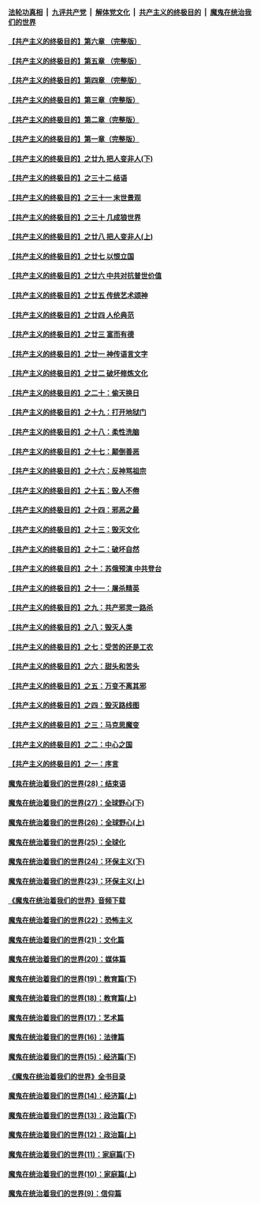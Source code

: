 

####  [法轮功真相](../../../../basic/blob/master/README.md?t=05190002) &nbsp;|&nbsp; [九评共产党](../../../../9ping.md/blob/master/README.md?t=05190002) &nbsp;|&nbsp; [解体党文化](../../../../jtdwh.md/blob/master/README.md?t=05190002)  &nbsp;|&nbsp; [共产主义的终极目的](../../../../gczydzjmd.md/blob/master/README.md?t=05190002) &nbsp;|&nbsp; [魔鬼在统治我们的世界](../../../../mgztzwmdsj.md/blob/master/README.md?t=05190002) 

#### [【共产主义的终极目的】第六章 （完整版）](../pages/nsc422/n11428913.md?t=05190002) 

#### [【共产主义的终极目的】第五章 （完整版）](../pages/nsc422/n11428912.md?t=05190002) 

#### [【共产主义的终极目的】第四章 （完整版）](../pages/nsc422/n11428907.md?t=05190002) 

#### [【共产主义的终极目的】第三章（完整版）](../pages/nsc422/n11428848.md?t=05190002) 

#### [【共产主义的终极目的】第二章（完整版）](../pages/nsc422/n11428831.md?t=05190002) 

#### [【共产主义的终极目的】第一章（完整版）](../pages/nsc422/n11417651.md?t=05190002) 

#### [【共产主义的终极目的】之廿九 把人变非人(下)](../pages/nsc422/n11344140.md?t=05190002) 

#### [【共产主义的终极目的】之三十二 结语](../pages/nsc422/n11360535.md?t=05190002) 

#### [【共产主义的终极目的】之三十一 末世景观](../pages/nsc422/n11351129.md?t=05190002) 

#### [【共产主义的终极目的】之三十 几成狼世界](../pages/nsc422/n11348280.md?t=05190002) 

#### [【共产主义的终极目的】之廿八 把人变非人(上)](../pages/nsc422/n11340492.md?t=05190002) 

#### [【共产主义的终极目的】之廿七 以恨立国](../pages/nsc422/n11336944.md?t=05190002) 

#### [【共产主义的终极目的】之廿六 中共对抗普世价值](../pages/nsc422/n11324785.md?t=05190002) 

#### [【共产主义的终极目的】之廿五 传统艺术颂神](../pages/nsc422/n11296396.md?t=05190002) 

#### [【共产主义的终极目的】之廿四 人伦典范](../pages/nsc422/n11296397.md?t=05190002) 

#### [【共产主义的终极目的】之廿三 富而有德](../pages/nsc422/n11283598.md?t=05190002) 

#### [【共产主义的终极目的】之廿一 神传语言文字](../pages/nsc422/n11263265.md?t=05190002) 

#### [【共产主义的终极目的】之廿二 破坏修炼文化](../pages/nsc422/n11245728.md?t=05190002) 

#### [【共产主义的终极目的】之二十：偷天换日](../pages/nsc422/n11238846.md?t=05190002) 

#### [【共产主义的终极目的】之十九：打开地狱门](../pages/nsc422/n11206376.md?t=05190002) 

#### [【共产主义的终极目的】之十八：柔性洗脑](../pages/nsc422/n11199994.md?t=05190002) 

#### [【共产主义的终极目的】之十七：颠倒善恶](../pages/nsc422/n11179782.md?t=05190002) 

#### [【共产主义的终极目的】之十六：反神骂祖宗](../pages/nsc422/n11166798.md?t=05190002) 

#### [【共产主义的终极目的】之十五：毁人不倦](../pages/nsc422/n11166792.md?t=05190002) 

#### [【共产主义的终极目的】之十四：邪恶之最](../pages/nsc422/n11150249.md?t=05190002) 

#### [【共产主义的终极目的】之十三：毁灭文化](../pages/nsc422/n11135227.md?t=05190002) 

#### [【共产主义的终极目的】之十二：破坏自然](../pages/nsc422/n11135214.md?t=05190002) 

#### [【共产主义的终极目的】之十：苏俄预演 中共登台](../pages/nsc422/n11118424.md?t=05190002) 

#### [【共产主义的终极目的】之十一：屠杀精英](../pages/nsc422/n11118442.md?t=05190002) 

#### [【共产主义的终极目的】之九：共产邪灵一路杀](../pages/nsc422/n11114139.md?t=05190002) 

#### [【共产主义的终极目的】之八：毁灭人类](../pages/nsc422/n11108503.md?t=05190002) 

#### [【共产主义的终极目的】之七：受苦的还是工农](../pages/nsc422/n11101809.md?t=05190002) 

#### [【共产主义的终极目的】之六：甜头和苦头](../pages/nsc422/n11096971.md?t=05190002) 

#### [【共产主义的终极目的】之五：万变不离其邪](../pages/nsc422/n11091285.md?t=05190002) 

#### [【共产主义的终极目的】之四：毁灭路线图](../pages/nsc422/n11086284.md?t=05190002) 

#### [【共产主义的终极目的】之三：马克思魔变](../pages/nsc422/n11061941.md?t=05190002) 

#### [【共产主义的终极目的】之二：中心之国](../pages/nsc422/n11047728.md?t=05190002) 

#### [【共产主义的终极目的】之一：序言](../pages/nsc422/n11086077.md?t=05190002) 

#### [魔鬼在统治着我们的世界(28)：结束语](../pages/nsc422/n10936246.md?t=05190002) 

#### [魔鬼在统治着我们的世界(27)：全球野心(下)](../pages/nsc422/n10928319.md?t=05190002) 

#### [魔鬼在统治着我们的世界(26)：全球野心(上)](../pages/nsc422/n10900318.md?t=05190002) 

#### [魔鬼在统治着我们的世界(25)：全球化](../pages/nsc422/n10788205.md?t=05190002) 

#### [魔鬼在统治着我们的世界(24)：环保主义(下)](../pages/nsc422/n10695307.md?t=05190002) 

#### [魔鬼在统治着我们的世界(23)：环保主义(上)](../pages/nsc422/n10688613.md?t=05190002) 

#### [《魔鬼在统治着我们的世界》音频下载](../pages/nsc422/n10635553.md?t=05190002) 

#### [魔鬼在统治着我们的世界(22)：恐怖主义](../pages/nsc422/n10614727.md?t=05190002) 

#### [魔鬼在统治着我们的世界(21)：文化篇](../pages/nsc422/n10597706.md?t=05190002) 

#### [魔鬼在统治着我们的世界(20)：媒体篇](../pages/nsc422/n10586579.md?t=05190002) 

#### [魔鬼在统治着我们的世界(19)：教育篇(下)](../pages/nsc422/n10564808.md?t=05190002) 

#### [魔鬼在统治着我们的世界(18)：教育篇(上)](../pages/nsc422/n10526970.md?t=05190002) 

#### [魔鬼在统治着我们的世界(17)：艺术篇](../pages/nsc422/n10499093.md?t=05190002) 

#### [魔鬼在统治着我们的世界(16)：法律篇](../pages/nsc422/n10485969.md?t=05190002) 

#### [魔鬼在统治着我们的世界(15)：经济篇(下)](../pages/nsc422/n10469975.md?t=05190002) 

#### [《魔鬼在统治着我们的世界》全书目录](../pages/nsc422/n10464261.md?t=05190002) 

#### [魔鬼在统治着我们的世界(14)：经济篇(上)](../pages/nsc422/n10457370.md?t=05190002) 

#### [魔鬼在统治着我们的世界(13)：政治篇(下)](../pages/nsc422/n10448270.md?t=05190002) 

#### [魔鬼在统治着我们的世界(12)：政治篇(上)](../pages/nsc422/n10444576.md?t=05190002) 

#### [魔鬼在统治着我们的世界(11)：家庭篇(下)](../pages/nsc422/n10440961.md?t=05190002) 

#### [魔鬼在统治着我们的世界(10)：家庭篇(上)](../pages/nsc422/n10435448.md?t=05190002) 

#### [魔鬼在统治着我们的世界(9)：信仰篇](../pages/nsc422/n10432159.md?t=05190002) 

